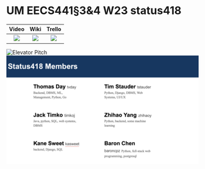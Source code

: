 # UM EECS441§3&4 W23 status418

| Video  |  Wiki |  Trello  |
|:-----:|:-----:|:--------:|
|[<img src="https://eecs441.eecs.umich.edu/img/admin/video.png">][video_page]|[<img src="https://eecs441.eecs.umich.edu/img/admin/wiki.png">][wiki_page]|[<img src="https://eecs441.eecs.umich.edu/img/admin/trello.png">][agile_page]|

![Elevator Pitch](https://user-images.githubusercontent.com/57604132/232830390-3f9e4fdb-7531-426e-b733-46eec08bce6c.png) <!-- MUST be placed in user-images.githubusercontent.com -->
![Team](Team.png)

[video_page]: https://www.youtube.com/watch?v=-nMXjSGSL7o
[wiki_page]: https://github.com/jttimko5/status418/wiki
[agile_page]: https://trello.com/b/YwRSqnCq/status418
